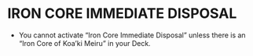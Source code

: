 
# IRON CORE IMMEDIATE DISPOSAL

*   You cannot activate “Iron Core Immediate Disposal” unless there is an “Iron Core of Koa’ki Meiru” in your Deck.

  